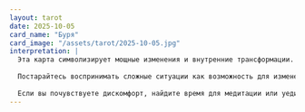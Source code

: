 ```yaml
---
layout: tarot
date: 2025-10-05
card_name: "Буря"
card_image: "/assets/tarot/2025-10-05.jpg"
interpretation: |
  Эта карта символизирует мощные изменения и внутренние трансформации. Буря обозначает, что сегодня вы можете столкнуться с эмоциональными или физическими испытаниями, но именно в эти моменты рождается возможность для роста и исцеления. Ваша энергия сейчас сосредоточена на освобождении от старых привычек и ограничений, что может вызывать чувство беспокойства или неуверенности. Важно помнить, что за бурей всегда приходит успокоение и свет.
  
  Постарайтесь воспринимать сложные ситуации как возможность для изменения и преображения. Хотя буря может создавать хаос, она также смывает все ненужное, оставляя пространство для нового. В этот день активно работайте с эмоциями — позволяйте себе чувствовать, но не забывайте, что вы хозяин своей судьбы. Используйте свою силу для создания новой реальности, которую вы хотите видеть.
  
  Если вы почувствуете дискомфорт, найдите время для медитации или уединения. Это поможет вам восстановить гармонию и сосредоточиться на своих внутренних ресурсах. Карта воодушевляет вас к действию, побуждая не оставаться в стороне, а идти навстречу переменам с открытым сердцем.
---
```

